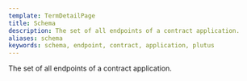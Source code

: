 ```yaml
---
template: TermDetailPage
title: Schema
description: The set of all endpoints of a contract application. 
aliases: schema
keywords: schema, endpoint, contract, application, plutus
---
```


The set of all endpoints of a contract application.